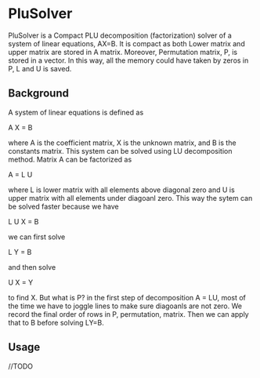 # PluSolver

PluSolver is a Compact PLU decomposition (factorization) solver of a system of linear equations, AX=B. 
It is compact as both Lower matrix and upper matrix are stored in A matrix. Moreover, Permutation matrix, P, is stored in a vector. 
In this way, all the memory could have taken by zeros in P, L and U is saved. 

## Background

A system of linear equations is defined as 

A X = B 

where A is the coefficient matrix, X is the unknown matrix, and B is the constants matrix. This system can be solved using LU decomposition method. Matrix A can be factorized as 

A = L U 

where L is lower matrix with all elements above diagonal zero and U is upper matrix with all elements under diagoanl zero. This way the sytem can be solved faster because we have

L U X = B

we can first solve

L Y = B

and then solve

U X = Y

to find X. But what is P? in the first step of decomposition A = LU, most of the time we have to joggle lines to make sure diagoanls are not zero. We record the final order of rows in P, permutation, matrix. Then we can apply that to B before solving LY=B.  

## Usage

//TODO



